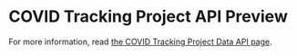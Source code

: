 # COVID Tracking Project API Preview

For more information, read [the COVID Tracking Project Data API page](https://covidtracking.com/api).

